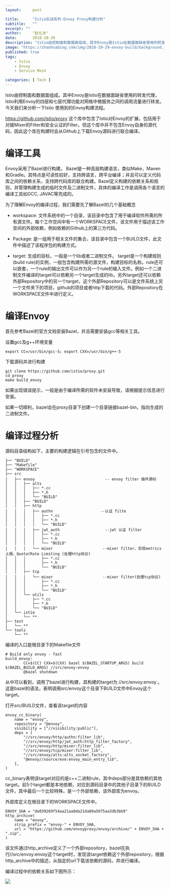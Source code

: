 ```yaml
---
layout:     post

title:      "Istio实战系列-Envoy Proxy构建分析"
subtitle:   ""
excerpt: ""
author:     "赵化冰"
date:       2018-10-29
description: "Istio由控制面和数据面组成。其中Envoy是Istio在数据面缺省使用的转发代理，Istio利用Envoy的四层和七层代理功能对网格中微服务之间的调用流量进行转发。今天我>们来分析一下Istio 使用到的Envoy构建流程。"
image: "https://zhaohuabing.com/img/2018-10-29-envoy-build/background.jpg"
published: true 
tags:
    - Istio 
    - Envoy
    - Service Mesh 

categories: [ Tech ]
---
```


Istio由控制面和数据面组成。其中Envoy是Istio在数据面缺省使用的转发代理，Istio利用Envoy的四层和七层代理功能对网格中微服务之间的调用流量进行转发。今天我们来分析一下Istio 使用到的Envoy构建流程。

https://github.com/istio/proxy 这个库中包含了Istio对Envoy的扩展，包括用于对接Mixer的Filter和安全认证的Filter。但这个库中并不包含Envoy自身的源代码，因此这个库在构建时会从Github上下载Envoy源码进行联合编译。


# 编译工具

Envoy采用了Bazel进行构建。 Bazel是一种高层构建语言，类似Make，Maven和Gradle。其特点是可读性较好，支持跨语言，跨平台编译；并且可以定义代码库之间的依赖关系，支持跨代码库的联合构建。Bazel定义构建的依赖关系和规则，并管理构建生成的临时文件及二进制文件，具体的编译工作是调用各个语言的编译工具如GCC, JAVAC等完成的。

为了理解Envoy的编译过程，我们需要先了解Bazel的几个基础概念

* workspace: 文件系统中的一个目录，该目录中包含了用于编译软件所需的所有源文件。每个工作空间中有一个WORKSPACE文件，该文件用于描述该工作空间的外部依赖，例如依赖的Github上的第三方代码。

* Package: 是一组用于相关文件的集合，该目录中包含一个BUILD文件，此文件中描述了该程序包的构建方式。

* target: 生成的目标，一般是一个lib或者二进制文件。 target是一个构建规则(build rule)的实例，一般包含构建所需的源文件，构建目标的名称。rule还可以嵌套，一个rule的输出文件可以作为另一个rule的输入文件。例如一个二进制文件编译的target可以依赖另一个target生成的lib。另外target还可以依赖外部Repository中的另一个target，这个外部Repository可以是文件系统上另一个文件夹下的项目，github的项目或者http下载的代码。外部Repository在WORKSPACE文件中进行定义。

# 编译Envoy

首先参考Bazel的官方文档安装Bazel，并且需要安装gcc等相关工具。

设置gcc及g++环境变量

```
export CC=/usr/bin/gcc-5; export CXX=/usr/bin/g++-5
```

下载源码并进行构建

```
git clone https://github.com/istio/proxy.git
cd proxy
make build_envoy
```

如果出现错误提示，一般是由于编译所需的软件未安装导致，请根据提示信息进行安装。

如果一切顺利，bazel会在proxy目录下创建一个目录链接bazel-bin，指向生成的二进制文件。

# 编译过程分析

源码目录结构如下，主要的构建逻辑在引号包含的文件中。

```
├── "BUILD"
├── "Makefile"
├── "WORKSPACE"
├── src
│   ├── envoy                               -- envoy filter 插件源码
│   │   ├── alts
│   │   │   ├── *.cc
│   │   │   ├── *.h
│   │   │   └── "BUILD"
│   │   ├── "BUILD"
│   │   ├── http
│   │   │   ├── authn                     --认证 filte
│   │   │   │   ├── *.cc
│   │   │   │   ├── *.h
│   │   │   │   └── "BUILD"
│   │   │   ├── jwt_auth                    --jwt 认证 filter
│   │   │   │   ├── *.cc
│   │   │   │   ├── *.h
│   │   │   │   └── "BUILD"
│   │   │   └── mixer                      --mixer filter，实现metrics上报，Quota(Rate Limiting (处理http协议) 
│   │   │       ├── *.cc
│   │   │       ├── *.h
│   │   │       └── "BUILD"
│   │   ├── tcp
│   │   │   └── mixer                      --mixer filter(处理tcp协议)
│   │   │       ├── *.cc
│   │   │       ├── *.h
│   │   │       └── "BUILD"
│   │   └── utils
│   │       ├── *.cc
│   │       ├── *.h
│   │       └── "BUILD"
│   └── istio
│       └── **
├── test
│   └── **
└── tools
    └── **
```

编译的入口是根目录下的Makefile文件

```
# Build only envoy - fast
build_envoy:
        CC=$(CC) CXX=$(CXX) bazel $(BAZEL_STARTUP_ARGS) build $(BAZEL_BUILD_ARGS) //src/envoy:envoy
        @bazel shutdown
```

从中可以看到，调用了bazel进行构建，其构建的target为 //src/envoy:envoy 。这是bazel的语法，表明调用src/envoy这个目录下BUILD文件中Envoy这个target。

打开src/BUILD文件，查看该target的内容

```
envoy_cc_binary(
    name = "envoy",
    repository = "@envoy",
    visibility = ["//visibility:public"],
    deps = [
        "//src/envoy/http/authn:filter_lib",
        "//src/envoy/http/jwt_auth:http_filter_factory",
        "//src/envoy/http/mixer:filter_lib",
        "//src/envoy/tcp/mixer:filter_lib",
        "//src/envoy/alts:alts_socket_factory",
        "@envoy//source/exe:envoy_main_entry_lib",
    ],
)
```

cc_binary表明该target对应的是c++二进制rule，其中deps部分是其依赖的其他target。前5个target都是本地依赖，对应到源码目录中的其他子目录下的BUILD文件，其中最后一个比较特殊，是一个外部依赖，该外部库为envoy。

外部库定义在根目录下的WORKSPACE文件中。

```
ENVOY_SHA = "de039269f54aa21aa0da21da89a5075aa3db3bb9"
http_archive(
    name = "envoy",
    strip_prefix = "envoy-" + ENVOY_SHA,
    url = "https://github.com/envoyproxy/envoy/archive/" + ENVOY_SHA + ".zip",
)
```

该文件通过http_archive定义了一个外部repository，bazel在执行//src/envoy:envoy这个target时，发现该target依赖这个外部repository，根据http_archive中的描述，从指定的url下载该依赖的源码，并进行编译。

编译过程中的依赖关系如下图所示：


![](https://zhaohuabing.com/img/2018-10-29-envoy-build/envoy-build.png)
